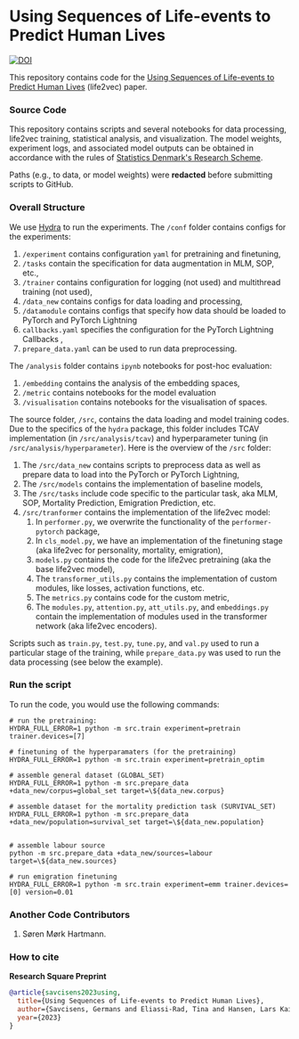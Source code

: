 # Using Sequences of Life-events to Predict Human Lives

[![DOI](https://zenodo.org/badge/doi/10.5281/zenodo.10118620.svg)](https://zenodo.org/doi/10.5281/zenodo.10118620)

This repository contains code for the [Using Sequences of Life-events to Predict Human Lives](https://doi.org/10.21203/rs.3.rs-2975478/v1) (life2vec) paper.

### Source Code

This repository contains scripts and several notebooks for data processing, life2vec training, statistical analysis, and visualization. The model weights, experiment logs, and associated model outputs can be obtained in accordance with the rules of [Statistics Denmark's Research Scheme](https://www.dst.dk/en/TilSalg/Forskningsservice/Dataadgang).

Paths (e.g., to data, or model weights) were **redacted** before submitting scripts to GitHub.

### Overall Structure

We use [Hydra](https://hydra.cc/docs/intro/) to run the experiments. The `/conf` folder contains configs for the experiments:
1. `/experiment` contains configuration `yaml` for pretraining and finetuning,
2. `/tasks` contain the specification for data augmentation in MLM, SOP, etc.,
3. `/trainer` contains configuration for logging (not used) and multithread training (not used),
4. `/data_new` contains configs for data loading and processing,
5. `/datamodule` contains configs that specify how data should be loaded to PyTorch and PyTorch Lightning
6. `callbacks.yaml` specifies the configuration for the PyTorch Lightning Callbacks ,
7. `prepare_data.yaml` can be used to run data preprocessing.

The `/analysis` folder contains `ipynb` notebooks for post-hoc evaluation:
1. `/embedding` contains the analysis of the embedding spaces,
2. `/metric` contains notebooks for the model evaluation
3. `/visualisation` contains notebooks for the visualisation of spaces.

The source folder, `/src`, contains the data loading and model training codes. Due to the specifics of the `hydra` package, this folder includes TCAV implementation (in `/src/analysis/tcav`) and hyperparameter tuning (in `/src/analysis/hyperparameter`). Here is the overview of the `/src` folder:
1. The `/src/data_new` contains scripts to preprocess data as well as prepare data to load into the PyTorch or PyTorch Lightning,
2. The `/src/models` contains the implementation of baseline models,
3. The `/src/tasks` include code specific to the particular task, aka MLM, SOP, Mortality Prediction, Emigration Prediction, etc.
4. `/src/tranformer` contains the implementation of the life2vec model:
      1. In `performer.py`, we overwrite the functionality of the `performer-pytorch` package,
      2. In `cls_model.py`, we have an implementation of the finetuning stage (aka life2vec for personality, mortality, emigration),
      3. `models.py` contains the code for the life2vec pretraining (aka the base life2vec model),
      4. The `transformer_utils.py` contains the implementation of custom modules, like losses, activation functions, etc.
      5. The `metrics.py` contains code for the custom metric,
      6. The `modules.py`, `attention.py`, `att_utils.py`, and `embeddings.py` contain the implementation of modules used in the transformer network (aka life2vec encoders).

Scripts such as `train.py`, `test.py`, `tune.py`, and `val.py` used to run a particular stage of the training, while `prepare_data.py` was used to run the data processing (see below the example).


### Run the script
To run the code, you would use the following commands:

```
# run the pretraining:
HYDRA_FULL_ERROR=1 python -m src.train experiment=pretrain trainer.devices=[7]

# finetuning of the hyperparamaters (for the pretraining)
HYDRA_FULL_ERROR=1 python -m src.train experiment=pretrain_optim

# assemble general dataset (GLOBAL_SET)
HYDRA_FULL_ERROR=1 python -m src.prepare_data +data_new/corpus=global_set target=\${data_new.corpus}

# assemble dataset for the mortality prediction task (SURVIVAL_SET)
HYDRA_FULL_ERROR=1 python -m src.prepare_data +data_new/population=survival_set target=\${data_new.population}


# assemble labour source
python -m src.prepare_data +data_new/sources=labour target=\${data_new.sources}

# run emigration finetuning
HYDRA_FULL_ERROR=1 python -m src.train experiment=emm trainer.devices=[0] version=0.01
```

### Another Code Contributors
1. Søren Mørk Hartmann.

### How to cite

**Research Square Preprint**
```bibtex
@article{savcisens2023using,
  title={Using Sequences of Life-events to Predict Human Lives},
  author={Savcisens, Germans and Eliassi-Rad, Tina and Hansen, Lars Kai and Mortensen, Laust and Lilleholt, Lau and Rogers, Anna and Zettler, Ingo and Lehmann, Sune},
  year={2023}
}
```
